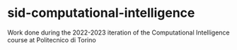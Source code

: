 # sid-computational-intelligence
Work done during the 2022-2023 iteration of the Computational Intelligence course at Politecnico di Torino
